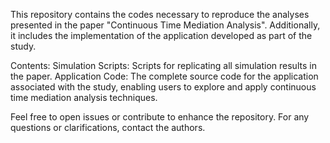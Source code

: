 This repository contains the codes necessary to reproduce the analyses presented in the paper "Continuous Time Mediation Analysis". Additionally, it includes the implementation of the application developed as part of the study.

Contents:
Simulation Scripts: Scripts for replicating all simulation results in the paper.
Application Code: The complete source code for the application associated with the study, enabling users to explore and apply continuous time mediation analysis techniques.


Feel free to open issues or contribute to enhance the repository. For any questions or clarifications, contact the authors.
